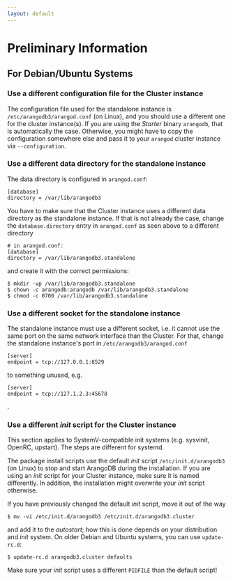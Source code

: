 ```yaml
---
layout: default
---
```

Preliminary Information
=======================

For Debian/Ubuntu Systems
-------------------------

### Use a different configuration file for the Cluster instance

The configuration file used for the standalone instance is
`/etc/arangodb3/arangod.conf` (on Linux), and you should use a different one for
the cluster instance(s). If you are using the _Starter_ binary `arangodb`, that is
automatically the case. Otherwise, you might have to copy the configuration
somewhere else and pass it to your `arangod` cluster instance via
`--configuration`.

### Use a different data directory for the standalone instance

The data directory is configured in `arangod.conf`:

```
[database]
directory = /var/lib/arangodb3
```

You have to make sure that the Cluster instance uses a different data directory
as the standalone instance. If that is not already the case, change the
`database.directory` entry in `arangod.conf` as seen above to a different
directory

```
# in arangod.conf:
[database]
directory = /var/lib/arangodb3.standalone
```

and create it with the correct permissions:

```
$ mkdir -vp /var/lib/arangodb3.standalone
$ chown -c arangodb:arangodb /var/lib/arangodb3.standalone
$ chmod -c 0700 /var/lib/arangodb3.standalone
```

### Use a different socket for the standalone instance

The standalone instance must use a different socket, i.e. it cannot use the
same port on the same network interface than the Cluster. For that, change the
standalone instance's port in `/etc/arangodb3/arangod.conf`

```
[server]
endpoint = tcp://127.0.0.1:8529
```

to something unused, e.g.

```
[server]
endpoint = tcp://127.1.2.3:45678
```
.

### Use a different _init_ script for the Cluster instance

This section applies to SystemV-compatible init systems (e.g. sysvinit, OpenRC,
upstart). The steps are different for systemd.

The package install scripts use the default _init_ script `/etc/init.d/arangodb3`
(on Linux) to stop and start ArangoDB during the installation. If you are using
an _init_ script for your Cluster instance, make sure it is named differently.
In addition, the installation might overwrite your _init_ script otherwise.

If you have previously changed the default _init_ script, move it out of the way

```
$ mv -vi /etc/init.d/arangodb3 /etc/init.d/arangodb3.cluster
```

and add it to the _autostart_; how this is done depends on your distribution and
_init_ system. On older Debian and Ubuntu systems, you can use `update-rc.d`:

```
$ update-rc.d arangodb3.cluster defaults
```

Make sure your _init_ script uses a different `PIDFILE` than the default script!
